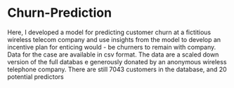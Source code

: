 # Churn-Prediction
Here, I developed a model for predicting customer churn at a fictitious wireless telecom company and use insights from the model to develop an incentive plan for enticing would - be churners to remain with company. Data for the case are available in csv format. The data are a scaled down version of the full databas e generously donated by an anonymous wireless telephone company. There are still 7043 customers in the database, and 20 potential predictors
